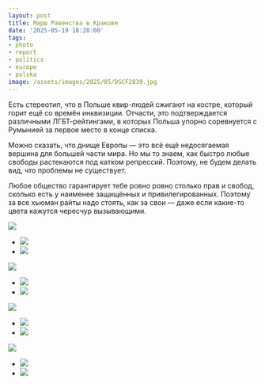 ```yaml
---
layout: post
title: Марш Равенства в Кракове
date: '2025-05-19 18:28:00'
tags:
- photo
- report
- politics
- europe
- polska
image: /assets/images/2025/05/DSCF2839.jpg
---
```


Есть стереотип, что в Польше квир-людей сжигают на костре, который горит ещё со времён инквизиции. Отчасти, это подтверждается различными ЛГБТ-рейтингами, в которых Польша упорно соревнуется с Румынией за первое место в конце списка.

Можно сказать, что днище Европы — это всё ещё недосягаемая вершина для большей части мира. Но мы то знаем, как быстро любые свободы растекаются под катком репрессий. Поэтому, не будем делать вид, что проблемы не существует.

Любое общество гарантирует тебе ровно ровно столько прав и свобод, сколько есть у наименее защищённых и привилегированных. Поэтому за все хьюман райты надо стоять, как за свои — даже если какие-то цвета кажутся чересчур вызывающими.

![](/assets/images/2025/05/DSCF2839.jpg)
- ![](/assets/images/2025/05/DSCF2822.jpg)
- ![](/assets/images/2025/05/DSCF2872.jpg)

![](/assets/images/2025/05/DSCF2889.jpg)
- ![](/assets/images/2025/05/DSCF2853.jpg)
- ![](/assets/images/2025/05/DSCF2858.jpg)

![](/assets/images/2025/05/DSCF2849.jpg)
- ![](/assets/images/2025/05/DSCF2866.jpg)
- ![](/assets/images/2025/05/DSCF2891.jpg)

![](/assets/images/2025/05/DSCF2834.jpg)
- ![](/assets/images/2025/05/DSCF2903.jpg)
- ![](/assets/images/2025/05/DSCF2923.jpg)
